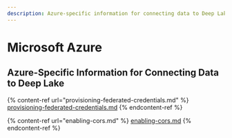 ```yaml
---
description: Azure-specific information for connecting data to Deep Lake
---
```


# Microsoft Azure

## Azure-Specific Information for Connecting Data to Deep Lake

{% content-ref url="provisioning-federated-credentials.md" %}
[provisioning-federated-credentials.md](provisioning-federated-credentials.md)
{% endcontent-ref %}

{% content-ref url="enabling-cors.md" %}
[enabling-cors.md](enabling-cors.md)
{% endcontent-ref %}
